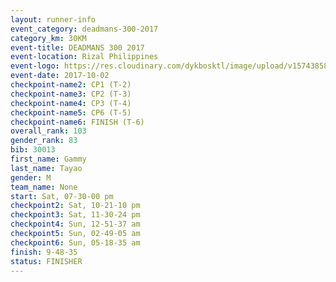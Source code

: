 ```yaml
---
layout: runner-info 
event_category: deadmans-300-2017 
category_km: 30KM 
event-title: DEADMANS 300 2017 
event-location: Rizal Philippines 
event-logo: https://res.cloudinary.com/dykbosktl/image/upload/v1574385898/Logo/2017-DM300-Logo_ljecaw.jpg 
event-date: 2017-10-02 
checkpoint-name2: CP1 (T-2) 
checkpoint-name3: CP2 (T-3) 
checkpoint-name4: CP3 (T-4) 
checkpoint-name5: CP6 (T-5) 
checkpoint-name6: FINISH (T-6) 
overall_rank: 103
gender_rank: 83
bib: 30013
first_name: Gammy
last_name: Tayao
gender: M
team_name: None
start: Sat, 07-30-00 pm
checkpoint2: Sat, 10-21-10 pm
checkpoint3: Sat, 11-30-24 pm
checkpoint4: Sun, 12-51-37 am
checkpoint5: Sun, 02-49-05 am
checkpoint6: Sun, 05-18-35 am
finish: 9-48-35
status: FINISHER
---
```


